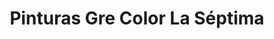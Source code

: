 ---
title: "Pinturas Gre Color La Séptima"
url: /pereira/pinturas-gre-color-la-septima/
shop: Farben
---